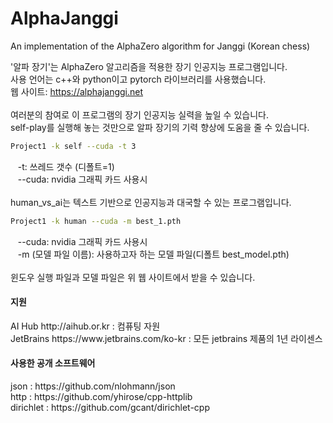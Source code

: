 # AlphaJanggi
An implementation of the AlphaZero algorithm for Janggi (Korean chess)

'알파 장기'는 AlphaZero 알고리즘을 적용한 장기 인공지능 프로그램입니다.<br>
사용 언어는 c++와 python이고 pytorch 라이브러리를 사용했습니다.<br>
웹 사이트: https://alphajanggi.net<br>
<br>
여러분의 참여로 이 프로그램의 장기 인공지능 실력을 높일 수 있습니다.<br>
self-play를 실행해 놓는 것만으로 알파 장기의 기력 향상에 도움을 줄 수 있습니다.<br>
```bash
Project1 -k self --cuda -t 3
```
&nbsp;&nbsp; -t: 쓰레드 갯수 (디폴트=1)<br>
&nbsp;&nbsp; --cuda: nvidia 그래픽 카드 사용시<br>
<br>
human_vs_ai는 텍스트 기반으로 인공지능과 대국할 수 있는 프로그램입니다.<br>
```bash
Project1 -k human --cuda -m best_1.pth
```
&nbsp;&nbsp; --cuda: nvidia 그래픽 카드 사용시<br>
&nbsp;&nbsp;  -m (모델 파일 이름): 사용하고자 하는 모델 파일(디폴트 best_model.pth)<br>
<br>
윈도우 실행 파일과 모델 파일은 위 웹 사이트에서 받을 수 있습니다.<br>

<h4>지원</h4>
 AI Hub http://aihub.or.kr : 컴퓨팅 자원<br>
 JetBrains https://www.jetbrains.com/ko-kr : 모든 jetbrains 제품의 1년 라이센스

<h4>사용한 공개 소프트웨어</h4>
 json : https://github.com/nlohmann/json <br>
 http : https://github.com/yhirose/cpp-httplib <br>
 dirichlet : https://github.com/gcant/dirichlet-cpp <br>

